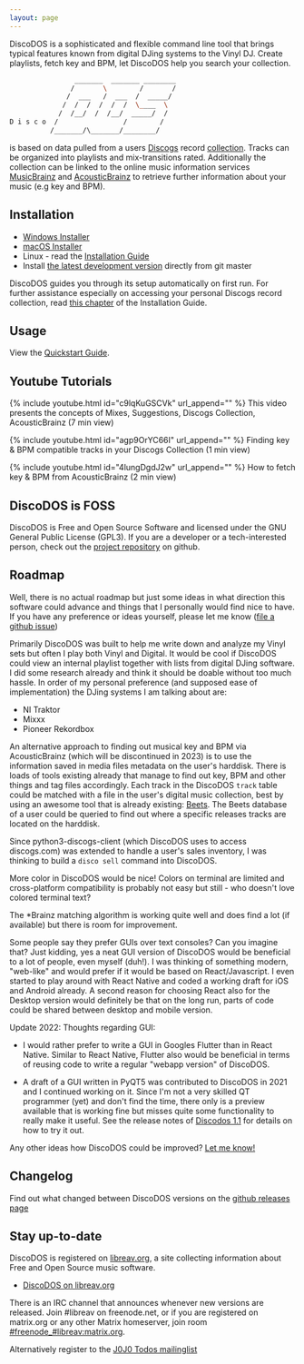 ```yaml
---
layout: page
---
```


DiscoDOS is a sophisticated and flexible command line tool that brings
typical features known from digital DJing systems to the Vinyl DJ. Create
playlists, fetch key and BPM, let DiscoDOS help you search your collection.

``` bash
                _______  _______ ________
               /       \        /       /
              /  ___   /  ___  /  _____/
             /  /  /  /  /  /  \____  \
            /  /__/  /  /__/  _____/  /
D i s c o  /                /        /
          /_______/\_______/________/
```

is based on data pulled from a users [Discogs](https://www.discogs.com)
record [collection](https://support.discogs.com/hc/en-us/articles/360007331534-How-Does-The-Collection-Feature-Work-).
Tracks can be organized into playlists and mix-transitions rated.
Additionally the collection can be linked to the online music information
services [MusicBrainz](https://musicbrainz.org) and
[AcousticBrainz](https://acousticbrainz.org) to retrieve further information
about your music (e.g key and BPM).

## Installation
- [Windows Installer](https://github.com/JOJ0/discodos/releases/download/v2.0.0/DiscoDOS-2.0.0-Win.exe)
- [macOS Installer](https://github.com/JOJ0/discodos/releases/download/v2.0.0/DiscoDOS-2.0.0-macOS.dmg)
- Linux - read the [Installation Guide](https://discodos.readthedocs.io/en/latest/INSTALLATION.html#linux)
- Install [the latest development version](https://discodos.readthedocs.io/en/latest/CONTRIBUTION.html)
directly from git master

DiscoDOS guides you through its setup automatically on first run. For further
assistance especially on accessing your personal Discogs record collection,
read [this chapter](https://discodos.readthedocs.io/en/latest/INSTALLATION.html#configure-discogs-api-access)
of the Installation Guide.


## Usage

View the [Quickstart Guide](https://discodos.readthedocs.io/en/latest/QUICKSTART.html).

## Youtube Tutorials


{% include youtube.html id="c9lqKuGSCVk" url_append="" %}
This video presents the concepts of Mixes, Suggestions, Discogs Collection, AcousticBrainz (7 min view)

{% include youtube.html id="agp9OrYC66I" url_append="" %}
Finding key & BPM compatible tracks in your Discogs Collection (1 min view)

{% include youtube.html id="4lungDgdJ2w" url_append="" %}
How to fetch key & BPM from AcousticBrainz (2 min view)


## DiscoDOS is FOSS

DiscoDOS is Free and Open Source Software and licensed under the GNU General Public License (GPL3). If you are a developer or a tech-interested person, check out the [project repository](https://github.com/JOJ0/discodos) on github.


## Roadmap

Well, there is no actual roadmap but just some ideas in what direction this
software could advance and things that I personally would find nice to have.
If you have any preference or ideas yourself, please let me know ([file a
github issue](https://github.com/JOJ0/discodos/issues/new))

Primarily DiscoDOS was built to help me write down and analyze my Vinyl sets
but often I play both Vinyl and Digital. It would be cool if DiscoDOS could
view an internal playlist together with lists from digital DJing software. I
did some research already and think it should be doable without too much
hassle. In order of my personal preference (and supposed ease of
implementation) the DJing systems I am talking about are:

  - NI Traktor
  - Mixxx
  - Pioneer Rekordbox

An alternative approach to finding out musical key and BPM via AcousticBrainz
(which will be discontinued in 2023) is to use the information saved in media
files metadata on the user's harddisk. There is loads of tools existing already
that manage to find out key, BPM and other things and tag files accordingly.
Each track in the DiscoDOS `track` table could be matched with a file in the
user's digital music collection, best by using an awesome tool that is already
existing: [Beets](https://beets.io). The Beets database of a user could be
queried to find out where a specific releases tracks are located on the
harddisk.

Since python3-discogs-client (which DiscoDOS uses to access discogs.com) was
extended to handle a user's sales inventory, I was thinking to build a `disco
sell` command into DiscoDOS.

More color in DiscoDOS would be nice! Colors on terminal are limited and
cross-platform compatibility is probably not easy but still - who doesn't
love colored terminal text?

The *Brainz matching algorithm is working quite well and does find a lot (if
available) but there is room for improvement.

Some people say they prefer GUIs over text consoles? Can you imagine that?
Just kidding, yes a neat GUI version of DiscoDOS would be beneficial to a lot
of people, even myself (duh!). I was thinking of something modern, "web-like"
and would prefer if it would be based on React/Javascript. I even started to
play around with React Native and coded a working draft for iOS and Android
already. A second reason for choosing React also for the Desktop version
would definitely be that on the long run, parts of code could be shared
between desktop and mobile version.

Update 2022: Thoughts regarding GUI:

- I would rather prefer to write a GUI in Googles Flutter than in React Native.
Similar to React Native, Flutter also would be beneficial in terms of reusing
code to write a regular "webapp version" of DiscoDOS.

- A draft of a GUI written in PyQT5 was contributed to DiscoDOS in 2021 and I
continued working on it. Since I'm not a very skilled QT programmer (yet) and
don't find the time, there only is a preview available that is working fine but
misses quite some functionality to really make it useful. See the release notes
of [Discodos 1.1](https://github.com/JOJ0/discodos/releases/tag/v1.1) for
details on how to try it out.

Any other ideas how DiscoDOS could be improved? [Let me
know!](https://github.com/JOJ0/discodos/issues/new)

## Changelog

Find out what changed between DiscoDOS versions on the [github releases
page](https://github.com/JOJ0/discodos/releases)

## Stay up-to-date

DiscoDOS is registered on [libreav.org](https://libreav.org), a site
collecting information about Free and Open Source music software.

- [DiscoDOS on libreav.org](https://libreav.org/software/discodos)

There is an IRC channel that announces whenever new versions are released. Join
#libreav on freenode.net, or if you are registered on matrix.org
or any other Matrix homeserver, join room
[#freenode_#libreav:matrix.org](https://matrix.to/#/#freenode_#libreav:matrix.org).

Alternatively register to the [J0J0 Todos
mailinglist](https://blog.jojotodos.net/mailinglist/)
